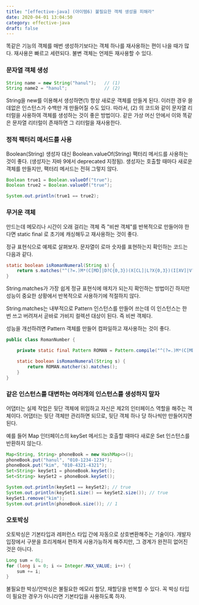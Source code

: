 ```yaml
---
title: "[effective-java] (아이템6) 불필요한 객체 생성을 피해라"
date: 2020-04-01 13:04:50
category: effective-java
draft: false
---
```


똑같은 기능의 객체를 매번 생성하기보다는 객체 하나를 재사용하는 편이 나을 때가 많다. 재사용은 빠르고 세련되다. 불변 객체는 언제든 재사용할 수 있다.

### 문자열 객체 생성

```java
String name = new String("hanul");   // (1)
String name2 = "hanul";			   	 // (2)
```

String을 new를 이용해서 생성하면(1) 항상 새로운 객체를 만들게 된다. 이러한 경우 쓸데없은 인스턴스가 수백만 개 만들어질 수도 있다. 따라서, (2) 의 코드와 같이 문자열 리터럴을 사용하여 객체를 생성하는 것이 좋은 방법이다. 같은 가상 머신 안에서 이와 똑같은 문자열 리터럴이 존재하면 그 리터럴을 재사용한다.

### 정적 팩터리 메서드를 사용
Boolean(String) 생성자 대신 Boolean.valueOf(String) 팩터리 메서드를 사용하는 것이 좋다. (생성자는 자바 9에서 deprecated 지정됨). 생성자는 호출할 때마다 새로운 객체를 만들지만, 팩터리 메서드는 전혀 그렇지 않다.

```java
Boolean true1 = Boolean.valueOf("true");
Boolean true2 = Boolean.valueOf("true");

System.out.println(true1 == true2);
```

### 무거운 객체
만드는데 메모리나 시간이 오래 걸리는 객체 즉 "비싼 객체"를 반복적으로 만들어야 한다면 static final 로 초기에 캐싱해두고 재사용하는 것이 좋다.

정규 표현식으로 예제로 살펴보자. 문자열이 로마 숫자를 표현하는지 확인하는 코드는 다음과 같다.

```java
static boolean isRomanNumeral(String s) {
    return s.matches("^(?=.)M*(C[MD]|D?C{0,3})(X[CL]|L?X{0,3})(I[XV]|V?I{0,3})$");
}
```

String.matches가 가장 쉽게 정규 표현식에 매치가 되는지 확인하는 방법이긴 하지만 성능이 중요한 상황에서 반복적으로 사용하기에 적절하지 않다.

String.matches는 내부적으로 Pattern 인스턴스를 만들어 쓰는데 이 인스턴스는 한 번 쓰고 버려져서 곧바로 가비지 컬렉션 대상이 된다. 즉 비싼 객체다.

성능을 개선하려면 Pattern 객체를 만들어 컴파일하고 재사용하는 것이 좋다.

```java
public class RomanNumber {

    private static final Pattern ROMAN = Pattern.compile("^(?=.)M*(C[MD]|D?C{0,3})(X[CL]|L?X{0,3})(I[XV]|V?I{0,3})$");

    static boolean isRomanNumeral(String s) {
        return ROMAN.matcher(s).matches();
	}
}
```

### 같은 인스턴스를 대변하는 여러개의 인스턴스를 생성하지 말자
어댑터는 실제 작업은 뒷단 객체에 위임하고 자신은 제2의 인터페이스 역할을 해주는 객체이다. 어댑터는 뒷단 객체만 관리하면 되므로, 뒷단 객체 하나 당 하나씩만 만들어지면 된다.

예를 들어 Map 인터페이스의 keySet 메서드는 호출할 때마다 새로운 Set 인스턴스를 반환하지 않는다.

```java
Map<String, String> phoneBook = new HashMap<>();
phoneBook.put("hanul", "010-1234-1234");
phoneBook.put("kim", "010-4321-4321");
Set<String> keySet1 = phoneBook.keySet();
Set<String> keySet2 = phoneBook.keySet();

System.out.println(keySet1 == keySet2); // true
System.out.println(keySet1.size() == keySet2.size()); // true
keySet1.remove("kim");
System.out.println(phoneBook.size()); // 1
```

### 오토박싱
오토박싱은 기본타입과 레퍼런스 타입 간에 자동으로 상호변환해주는 기술이다. 개발자 입장에서 구분을 흐리게해서 편하게 사용가능하게 해주지만, 그 경계가 완전히 없어진 것은 아니다.

```java
Long sum = 0L;
for (long i = 0; i <= Integer.MAX_VALUE; i++) {
    sum += i;
}
```

불필요한 박싱/언박싱은 불필요한 메모리 할당, 재할당을 반복할 수 있다. 꼭 박싱 타입이 필요한 경우가 아니라면 기본타입을 사용하도록 하자.
